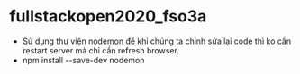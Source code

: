 # fullstackopen2020_fso3a
* Sử dụng thư viện nodemon để khi chúng ta chỉnh sửa lại code thì ko cần restart server mà chỉ cần refresh browser.
* npm install --save-dev nodemon
